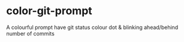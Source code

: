 # color-git-prompt
A colourful prompt have git status colour dot &amp; blinking ahead/behind number of commits
